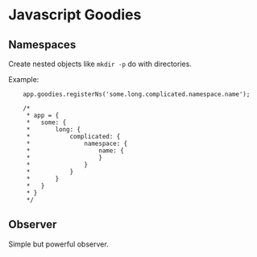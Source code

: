Javascript Goodies
==================

## Namespaces

Create nested objects like `mkdir -p` do with directories.

Example:

        app.goodies.registerNs('some.long.complicated.namespace.name');

        /*
         * app = {
         *   some: {
         *       long: {
         *           complicated: {
         *               namespace: {
         *                   name: {
         *                   }
         *               }
         *           }
         *       }
         *   }
         * }
         */

## Observer

Simple but powerful observer.

